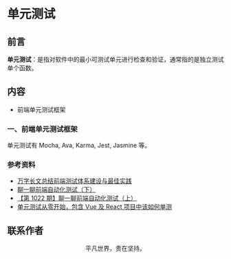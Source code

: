 # 单元测试

## 前言

**单元测试**：是指对软件中的最小可测试单元进行检查和验证，通常指的是独立测试单个函数。

## 内容

- 前端单元测试框架

### 一、前端单元测试框架

单元测试有 Mocha, Ava, Karma, Jest, Jasmine 等。

### 参考资料

- [万字长文总结前端测试体系建设与最佳实践](https://mp.weixin.qq.com/s/IgA29U-etBKUls7JnpE2Zw)
- [聊一聊前端自动化测试（下）](https://mp.weixin.qq.com/s/gQZ6SDyDLY8wu5_eedkd1g)
- [【第 1022 期】聊一聊前端自动化测试（上）](https://mp.weixin.qq.com/s/KSszU-OcnLuxQ-Ap5KcFQg)
- [单元测试从零开始，包含 Vue 及 React 项目中该如何单测](https://juejin.im/post/5defacfa51882512664b076f)

## 联系作者

<div align="center">
    <p>
        平凡世界，贵在坚持。
    </p>
    <img :src="$withBase('/about/contact.png')" />
</div>
